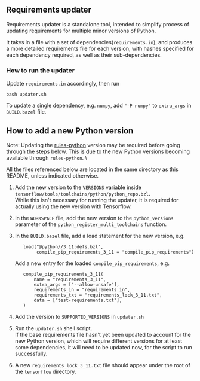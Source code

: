 ## Requirements updater

Requirements updater is a standalone tool, intended to simplify process of
updating requirements for multiple minor versions of Python.

It takes in a file with a set of dependencies(`requirements.in`), and produces
a more detailed requirements file for each version, with hashes specified for 
each dependency required, as well as their sub-dependencies.


### How to run the updater
Update `requirements.in` accordingly, then run

```
bash updater.sh
```

To update a single dependency, e.g. `numpy`, add `"-P numpy"` to 
`extra_args` in `BUILD.bazel` file.

## How to add a new Python version

Note: Updating the
[rules-python](https://github.com/bazelbuild/rules_python/releases) version may
be required before going through the steps below. This is due to the new Python
versions becoming available through `rules-python`. \

All the files referenced below are located in the same directory as this README,
unless indicated otherwise.

1) Add the new version to the `VERSIONS` variable inside
   `tensorflow/tools/toolchains/python/python_repo.bzl`. \
   While this isn't necessary for running the updater, it is required for
   actually using the new version with Tensorflow.

2) In the `WORKSPACE` file, add the new version to the `python_versions`
   parameter of the `python_register_multi_toolchains` function.

3) In the `BUILD.bazel` file, add a load statement for the new version, e.g.

   ```
      load("@python//3.11:defs.bzl",
           compile_pip_requirements_3_11 = "compile_pip_requirements")
   ```

   Add a new entry for the loaded `compile_pip_requirements`, e.g.

   ```
      compile_pip_requirements_3_11(
          name = "requirements_3_11",
          extra_args = ["--allow-unsafe"],
          requirements_in = "requirements.in",
          requirements_txt = "requirements_lock_3_11.txt",
          data = ["test-requirements.txt"],
      )
   ```

4) Add the version to `SUPPORTED_VERSIONS` in `updater.sh`

5) Run the `updater.sh` shell script. \
   If the base requirements file hasn't yet been updated to account for the new
   Python version, which will require different versions for at least some
   dependencies, it will need to be updated now, for the script to run
   successfully.

6) A new `requirements_lock_3_11.txt` file should appear under the root of the
   `tensorflow` directory.